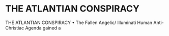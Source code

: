 # THE ATLANTIAN CONSPIRACY

THE ATLANTIAN CONSPIRACY
• The Fallen Angelic/ Illuminati Human Anti-Christiac Agenda gained a